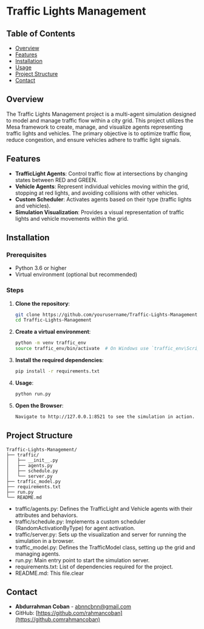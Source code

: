 # Traffic Lights Management

## Table of Contents

- [Overview](#Overview)
- [Features](#features)
- [Installation](#installation)
- [Usage](#usage)
- [Project Structure](#project-structure)
- [Contact](#contact)

## Overview

The Traffic Lights Management project is a multi-agent simulation designed to model and manage traffic flow within a city grid. This project utilizes the Mesa framework to create, manage, and visualize agents representing traffic lights and vehicles. The primary objective is to optimize traffic flow, reduce congestion, and ensure vehicles adhere to traffic light signals.

## Features

- **TrafficLight Agents**: Control traffic flow at intersections by changing states between RED and GREEN.
- **Vehicle Agents**: Represent individual vehicles moving within the grid, stopping at red lights, and avoiding collisions with other vehicles.
- **Custom Scheduler**: Activates agents based on their type (traffic lights and vehicles).
- **Simulation Visualization**: Provides a visual representation of traffic lights and vehicle movements within the grid.

## Installation

### Prerequisites

- Python 3.6 or higher
- Virtual environment (optional but recommended)

### Steps

1. **Clone the repository**:

   ```sh
   git clone https://github.com/yourusername/Traffic-Lights-Management.git
   cd Traffic-Lights-Management
   ```

2. **Create a virtual environment**:

   ```sh
   python -m venv traffic_env
   source traffic_env/bin/activate  # On Windows use `traffic_env\Scripts\activate`
   ```

3. **Install the required dependencies**:

   ```sh
   pip install -r requirements.txt
   ```

4. **Usage**:

   ```sh
   python run.py
   ```

5. **Open the Browser**:

   ```sh
   Navigate to http://127.0.0.1:8521 to see the simulation in action.
   ```

## Project Structure

```
Traffic-Lights-Management/
├── traffic/
│   ├── __init__.py
│   ├── agents.py
│   ├── schedule.py
│   └── server.py
├── traffic_model.py
├── requirements.txt
├── run.py
└── README.md
```

- traffic/agents.py: Defines the TrafficLight and Vehicle agents with their attributes and behaviors.
- traffic/schedule.py: Implements a custom scheduler (RandomActivationByType) for agent activation.
- traffic/server.py: Sets up the visualization and server for running the simulation in a browser.
- traffic_model.py: Defines the TrafficModel class, setting up the grid and managing agents.
- run.py: Main entry point to start the simulation server.
- requirements.txt: List of dependencies required for the project.
- README.md: This file.clear

## Contact

- **Abdurrahman Coban** - [abnncbnn@gmail.com](mailto:abnncbnn@gmail.com)
- GitHub: [https://github.com/rahmancoban](https://github.comrahmancoban)
